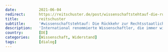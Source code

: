 ```yaml
---
date:          2021-06-04
redirect:      https://reitschuster.de/post/wissenschaftstehtauf-die-rueckkehr-zur-rechtsstaatlichkeit/
title:         reitschuster
subtitle:      '#wissenschaftstehtauf: Die Rückkehr zur Rechtsstaatlichkeit'
description:   'International renommierte Wissenschaftler, die immer wieder die Einhaltung wissenschaftlicher Standards anmahnen, finden kaum Gehör. Stattdessen werden sie meist diffamiert. Mit der Kampagne #wissenschaftstehtauf machen sie nun auf den fehlenden Diskurs aufmerksam. Von Christian Euler'
country:       [DE]
categories:    [Wissenschaft, Widerstand]
tags:          [dialog]
---
```

